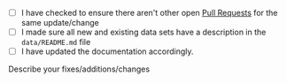 <!-- Please check if the PR fulfills these requirements. Put an `x` in all the boxes that apply: -->
* [ ] I have checked to ensure there aren't other open [Pull Requests](../../pulls) for the same update/change
* [ ] I made sure all new and existing data sets have a description in the `data/README.md` file
* [ ] I have updated the documentation accordingly.

Describe your fixes/additions/changes
